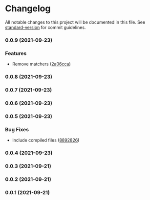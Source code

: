 # Changelog

All notable changes to this project will be documented in this file. See [standard-version](https://github.com/conventional-changelog/standard-version) for commit guidelines.

### 0.0.9 (2021-09-23)


### Features

* Remove matchers ([2a06cca](https://github.com/AptoPayments/test-server/commit/2a06cca264921985c368b83b4b4acbc5f874553f))

### 0.0.8 (2021-09-23)

### 0.0.7 (2021-09-23)

### 0.0.6 (2021-09-23)

### 0.0.5 (2021-09-23)


### Bug Fixes

* Include compiled files ([8892826](https://github.com/AptoPayments/test-server/commit/8892826ae10a5dd4f30d20452e8d8a0a91f84fe8))

### 0.0.4 (2021-09-23)

### 0.0.3 (2021-09-21)

### 0.0.2 (2021-09-21)

### 0.0.1 (2021-09-21)
